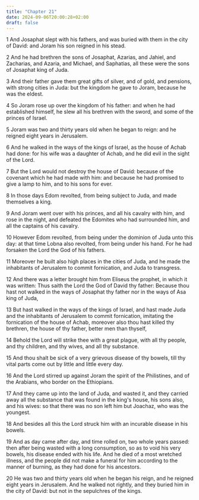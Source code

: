 ```yaml
---
title: "Chapter 21"
date: 2024-09-06T20:00:28+02:00
draft: false
---
```



1 And Josaphat slept with his fathers, and was buried with them in the city of David: and Joram his son reigned in his stead.

2 And he had brethren the sons of Josaphat, Azarias, and Jahiel, and Zacharias, and Azaria, and Michael, and Saphatias, all these were the sons of Josaphat king of Juda.

3 And their father gave them great gifts of silver, and of gold, and pensions, with strong cities in Juda: but the kingdom he gave to Joram, because he was the eldest.

4 So Joram rose up over the kingdom of his father: and when he had established himself, he slew all his brethren with the sword, and some of the princes of Israel.

5 Joram was two and thirty years old when he began to reign: and he reigned eight years in Jerusalem.

6 And he walked in the ways of the kings of Israel, as the house of Achab had done: for his wife was a daughter of Achab, and he did evil in the sight of the Lord.

7 But the Lord would not destroy the house of David: because of the covenant which he had made with him: and because he had promised to give a lamp to him, and to his sons for ever.

8 In those days Edom revolted, from being subject to Juda, and made themselves a king.

9 And Joram went over with his princes, and all his cavalry with him, and rose in the night, and defeated the Edomites who had surrounded him, and all the captains of his cavalry.

10 However Edom revolted, from being under the dominion of Juda unto this day: at that time Lobna also revolted, from being under his hand. For he had forsaken the Lord the God of his fathers.

11 Moreover he built also high places in the cities of Juda, and he made the inhabitants of Jerusalem to commit fornication, and Juda to transgress.

12 And there was a letter brought him from Eliseus the prophet, in which it was written: Thus saith the Lord the God of David thy father: Because thou hast not walked in the ways of Josaphat thy father nor in the ways of Asa king of Juda,

13 But hast walked in the ways of the kings of Israel, and hast made Juda and the inhabitants of Jerusalem to commit fornication, imitating the fornication of the house of Achab, moreover also thou hast killed thy brethren, the house of thy father, better men than thyself,

14 Behold the Lord will strike thee with a great plague, with all thy people, and thy children, and thy wives, and all thy substance.

15 And thou shalt be sick of a very grievous disease of thy bowels, till thy vital parts come out by little and little every day.

16 And the Lord stirred up against Joram the spirit of the Philistines, and of the Arabians, who border on the Ethiopians.

17 And they came up into the land of Juda, and wasted it, and they carried away all the substance that was found in the king's house, his sons also, and his wives: so that there was no son left him but Joachaz, who was the youngest.

18 And besides all this the Lord struck him with an incurable disease in his bowels.

19 And as day came after day, and time rolled on, two whole years passed: then after being wasted with a long consumption, so as to void his very bowels, his disease ended with his life. And he died of a most wretched illness, and the people did not make a funeral for him according to the manner of burning, as they had done for his ancestors.

20 He was two and thirty years old when he began his reign, and he reigned eight years in Jerusalem. And he walked not rightly, and they buried him in the city of David: but not in the sepulchres of the kings.


